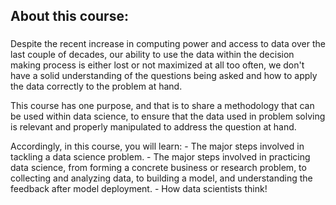 ## About this course:
###
Despite the recent increase in computing power and access to data over the last couple of decades, our ability to use the data within the decision making process is either lost or not maximized at all too often, we don't have a solid understanding of the questions being asked and how to apply the data correctly to the problem at hand.

This course has one purpose, and that is to share a methodology that can be used within data science, to ensure that the data used in problem solving is relevant and properly manipulated to address the question at hand.

Accordingly, in this course, you will learn:
    - The major steps involved in tackling a data science problem.
    - The major steps involved in practicing data science, from forming a concrete business or research problem, to collecting and analyzing data, to building a model, and understanding the feedback after model deployment.
    - How data scientists think!
   ###
